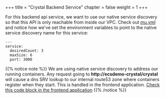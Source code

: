 +++
title = "Crystal Backend Service"
chapter = false
weight = 1
+++

For this backend api service, we want to use our native service discovery so that this API
is only reachable from inside our VPC. Check out
[mu.yml](https://github.com/brentley/ecsdemo-frontend/blob/master/mu.yml) and notice
how we've set the environment variables to point to the native service discovery name for this service:

```
---
service:
  desiredCount: 3
  maxSize: 6
  port: 3000
```

{{% notice note %}}
We are using native service discovery to address our running containers. Any request going to
**http://ecsdemo-crystal/crystal** will cause a dns SRV lookup to our internal route53 zone where
containers register when they start.  This is handled in the frontend application. [Check this code block
in the frontend application](https://github.com/brentley/ecsdemo-frontend/blob/master/app/controllers/application_controller.rb#L63)
{{% /notice %}}
